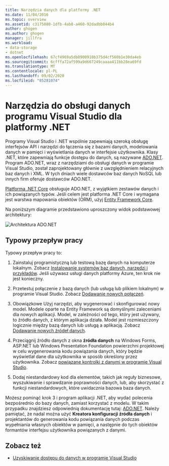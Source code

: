 ```yaml
---
title: Narzędzia danych dla platformy .NET
ms.date: 11/04/2016
ms.topic: overview
ms.assetid: c3175080-1dfb-4ab8-a460-92dadbb844b4
author: ghogen
ms.author: ghogen
manager: jillfra
ms.workload:
- data-storage
- dotnet
ms.openlocfilehash: 67cf4969a5db8900910b375d4cf560b1e30da4eb
ms.sourcegitcommit: 6cfffa72af599a9d667249caaaa411bb28ea69fd
ms.translationtype: MT
ms.contentlocale: pl-PL
ms.lasthandoff: 09/02/2020
ms.locfileid: "85281074"
---
```

# <a name="visual-studio-data-tools-for-net"></a>Narzędzia do obsługi danych programu Visual Studio dla platformy .NET

Programy Visual Studio i .NET wspólnie zapewniają szeroką obsługę interfejsów API i narzędzi do łączenia się z bazami danych, modelowania danych w pamięci i wyświetlania danych w interfejsie użytkownika. Klasy .NET, które zapewniają funkcje dostępu do danych, są nazywane [ADO.NET](/dotnet/framework/data/adonet/index). Program ADO.NET, wraz z narzędziami do obsługi danych w programie Visual Studio, został zaprojektowany głównie z uwzględnieniem relacyjnych baz danych i XML. W tych dniach wiele dostawców baz danych NoSQL lub innych firm oferuje dostawców ADO.NET.

[Platforma .NET Core](/dotnet/core/) obsługuje ADO.NET, z wyjątkiem zestawów danych i ich powiązanych typów. Jeśli celem jest platforma .NET Core i wymagana jest warstwa mapowania obiektów (ORM), użyj [Entity Framework Core](/ef/core/).

Na poniższym diagramie przedstawiono uproszczony widok podstawowej architektury:

![Architektura ADO.NET](../data-tools/media/raddata-ado-net-architecture-diagram.png)

## <a name="typical-workflow"></a>Typowy przepływ pracy

Typowy przepływ pracy to:

1. Zainstaluj programistyczną lub testową bazę danych na komputerze lokalnym. Zobacz [Instalowanie systemów baz danych, narzędzi i przykładów](../data-tools/installing-database-systems-tools-and-samples.md). Jeśli używasz usługi danych platformy Azure, ten krok nie jest konieczny.

2. Przetestuj połączenie z bazą danych (lub usługą lub plikiem lokalnym) w programie Visual Studio. Zobacz [Dodawanie nowych połączeń](../data-tools/add-new-connections.md).

3. Obowiązkowe Użyj narzędzi, aby wygenerować i skonfigurować nowy model. Modele oparte na Entity Framework są domyślnymi zaleceniami dla nowych aplikacji. Model, w zależności od tego, który jest używany, to źródło danych, z którym aplikacja działa. Model jest rozmieszczony logicznie między bazą danych lub usługą a aplikacją. Zobacz [Dodawanie nowych źródeł danych](../data-tools/add-new-data-sources.md).

4. Przeciągnij źródło danych z okna **źródła danych** na Windows Forms, ASP.NET lub Windows Presentation Foundation powierzchni projektowej w celu wygenerowania kodu powiązania danych, który będzie wyświetlał dane dla użytkownika w sposób określony przez użytkownika. Zobacz [powiązane kontrolki z danymi w programie Visual Studio](../data-tools/bind-controls-to-data-in-visual-studio.md).

5. Dodaj niestandardowy kod dla elementów, takich jak reguły biznesowe, wyszukiwanie i sprawdzanie poprawności danych, lub, aby skorzystać z funkcji niestandardowych, które uwidacznia bazowa baza danych.

Możesz pominąć krok 3 i program aplikacji .NET, aby wydać polecenia bezpośrednio do bazy danych, zamiast korzystać z modelu. W takim przypadku znajdziesz odpowiednią dokumentację tutaj: [ADO.NET](/dotnet/framework/data/adonet/index). Należy pamiętać, że nadal można użyć **Kreatora konfiguracji źródła danych** i projektantów do generowania kodu powiązania danych podczas wypełniania własnych obiektów w pamięci, a następnie do tych obiektów formantów interfejsu użytkownika powiązanych z danymi.

## <a name="see-also"></a>Zobacz też

- [Uzyskiwanie dostępu do danych w programie Visual Studio](../data-tools/accessing-data-in-visual-studio.md)
